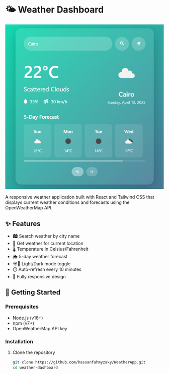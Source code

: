 # 🌤️ Weather Dashboard

![Weather Dashboard Preview](./screenshot.png)

A responsive weather application built with React and Tailwind CSS that displays current weather conditions and forecasts using the OpenWeatherMap API.

## ✨ Features

- 🏙️ Search weather by city name
- 📍 Get weather for current location
- 🌡️ Temperature in Celsius/Fahrenheit
- 🌦️ 5-day weather forecast
- ☀️🌙 Light/Dark mode toggle
- ⏱️ Auto-refresh every 10 minutes
- 📱 Fully responsive design

## 🚀 Getting Started

### Prerequisites
- Node.js (v16+)
- npm (v7+)
- OpenWeatherMap API key

### Installation
1. Clone the repository
   ```bash
   git clone https://github.com/hassanfahmyzaky/WeatherApp.git
   cd weather-dashboard